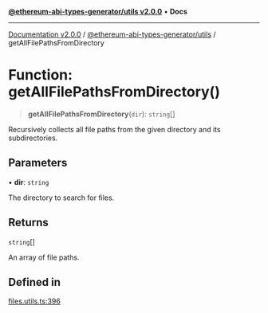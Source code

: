 [**@ethereum-abi-types-generator/utils v2.0.0**](../README.md) • **Docs**

***

[Documentation v2.0.0](../../../packages.md) / [@ethereum-abi-types-generator/utils](../README.md) / getAllFilePathsFromDirectory

# Function: getAllFilePathsFromDirectory()

> **getAllFilePathsFromDirectory**(`dir`): `string`[]

Recursively collects all file paths from the given directory and its subdirectories.

## Parameters

• **dir**: `string`

The directory to search for files.

## Returns

`string`[]

An array of file paths.

## Defined in

[files.utils.ts:396](https://github.com/niZmosis/ethereum-abi-types-generator/blob/8be0c174f1ad191b06c4413881733fc6912573c5/packages/utils/src/files.utils.ts#L396)
